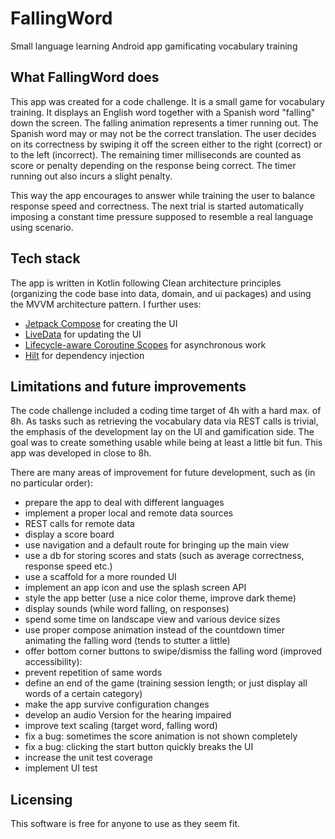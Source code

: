 # FallingWord
Small language learning Android app gamificating vocabulary training

## What FallingWord does
This app was created for a code challenge. It is a small game for vocabulary training. It displays an English word together with a Spanish word "falling" down the screen. The falling animation represents a timer running out. The Spanish word may or may not be the correct translation. The user decides on its correctness by swiping it off the screen either to the right (correct) or to the left (incorrect). The remaining timer milliseconds are counted as score or penalty depending on the response being correct. The timer running out also incurs a slight penalty.

This way the app encourages to answer while training the user to balance response speed and correctness. The next trial is started automatically imposing a constant time pressure supposed to resemble a real language using scenario.

## Tech stack
The app is written in Kotlin following Clean architecture principles (organizing the code base into data, domain, and ui packages) and using the MVVM architecture pattern. I further uses:

- [Jetpack Compose](https://developer.android.com/jetpack/compose) for creating the UI
- [LiveData](https://developer.android.com/topic/libraries/architecture/livedata) for updating the UI
- [Lifecycle-aware Coroutine Scopes](https://developer.android.com/topic/libraries/architecture/coroutines) for asynchronous work
- [Hilt](https://developer.android.com/training/dependency-injection/hilt-android) for dependency injection

## Limitations and future improvements
The code challenge included a coding time target of 4h with a hard max. of 8h. As tasks such as retrieving the vocabulary data via REST calls is trivial, the emphasis of the development lay on the UI and gamification side. The goal was to create something usable while being at least a little bit fun. This app was developed in close to 8h.

There are many areas of improvement for future development, such as (in no particular order):
- prepare the app to deal with different languages
- implement a proper local and remote data sources
- REST calls for remote data
- display a score board
- use navigation and a default route for bringing up the main view
- use a db for storing scores and stats (such as average correctness, response speed etc.)
- use a scaffold for a more rounded UI
- implement an app icon and use the splash screen API
- style the app better (use a nice color theme, improve dark theme)
- display sounds (while word falling, on responses)
- spend some time on landscape view and various device sizes
- use proper compose animation instead of the countdown timer animating the falling word (tends to stutter a little)
- offer bottom corner buttons to swipe/dismiss the falling word (improved accessibility):
- prevent repetition of same words
- define an end of the game (training session length; or just display all words of a certain category)
- make the app survive configuration changes
- develop an audio Version for the hearing impaired
- improve text scaling (target word, falling word)
- fix a bug: sometimes the score animation is not shown completely
- fix a bug: clicking the start button quickly breaks the UI
- increase the unit test coverage
- implement UI test

## Licensing
This software is free for anyone to use as they seem fit.
